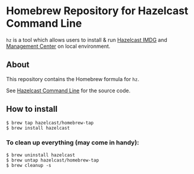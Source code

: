 # Homebrew Repository for Hazelcast Command Line

`hz` is a tool which allows users to install & run [Hazelcast IMDG](https://hazelcast.org/imdg/) and [Management Center](https://hazelcast.org/imdg/download/#hazelcast-imdg-management-center) on local environment.

## About

This repository contains the Homebrew formula for `hz`.

See [Hazelcast Command Line](https://github.com/hazelcast/hazelcast-command-line/) for the source code.

## How to install

    $ brew tap hazelcast/homebrew-tap
    $ brew install hazelcast

### To clean up everything (may come in handy):

    $ brew uninstall hazelcast
    $ brew untap hazelcast/homebrew-tap
    $ brew cleanup -s
